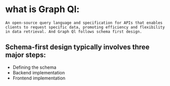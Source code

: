 # what is Graph Ql:
    An open-source query language and specification for APIs that enables clients to request specific data, promoting efficiency and flexibility in data retrieval. And Graph Ql follows schema first design.

## Schema-first design typically involves three major steps:
- Defining the schema
- Backend implementation
- Frontend implementation